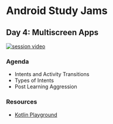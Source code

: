 # Android Study Jams

## Day 4: Multiscreen Apps

[![session video](https://img.shields.io/badge/Session%20video-comming%20soon-orange?style=for-the-badge&logo=appveyor)]()

### Agenda

- Intents and Activity Transitions
- Types of Intents
- Post Learning Aggression

### Resources
- [Kotlin Playground](https://play.kotlinlang.org/)
